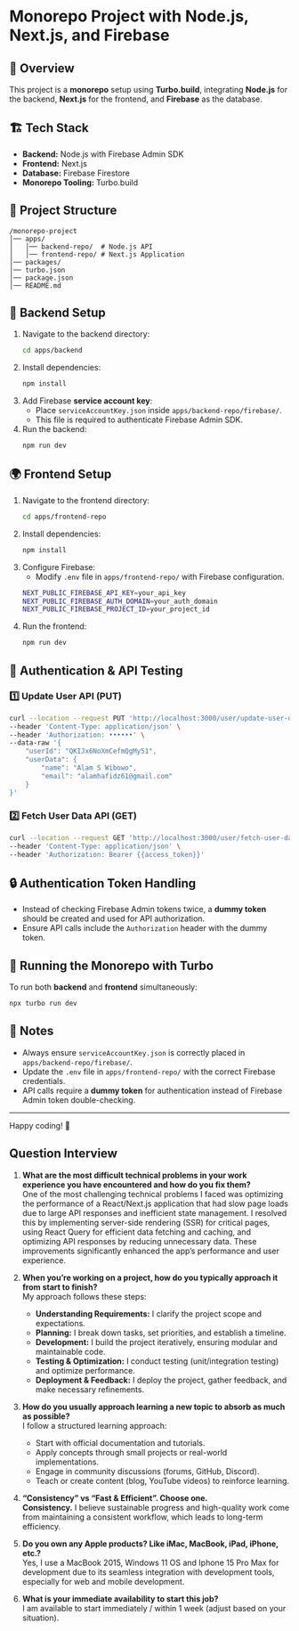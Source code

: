 # Monorepo Project with Node.js, Next.js, and Firebase

## 📌 Overview
This project is a **monorepo** setup using **Turbo.build**, integrating **Node.js** for the backend, **Next.js** for the frontend, and **Firebase** as the database.

## 🏗 Tech Stack
- **Backend:** Node.js with Firebase Admin SDK
- **Frontend:** Next.js
- **Database:** Firebase Firestore
- **Monorepo Tooling:** Turbo.build

## 📁 Project Structure
```
/monorepo-project
│── apps/
│   │── backend-repo/  # Node.js API
│   │── frontend-repo/ # Next.js Application
│── packages/
│── turbo.json
│── package.json
│── README.md
```

## 🔧 Backend Setup
1. Navigate to the backend directory:
   ```sh
   cd apps/backend
   ```
2. Install dependencies:
   ```sh
   npm install
   ```
3. Add Firebase **service account key**:
   - Place `serviceAccountKey.json` inside `apps/backend-repo/firebase/`.
   - This file is required to authenticate Firebase Admin SDK.
4. Run the backend:
   ```sh
   npm run dev
   ```

## 🌍 Frontend Setup
1. Navigate to the frontend directory:
   ```sh
   cd apps/frontend-repo
   ```
2. Install dependencies:
   ```sh
   npm install
   ```
3. Configure Firebase:
   - Modify `.env` file in `apps/frontend-repo/` with Firebase configuration.
   ```sh
   NEXT_PUBLIC_FIREBASE_API_KEY=your_api_key
   NEXT_PUBLIC_FIREBASE_AUTH_DOMAIN=your_auth_domain
   NEXT_PUBLIC_FIREBASE_PROJECT_ID=your_project_id
   ```
4. Run the frontend:
   ```sh
   npm run dev
   ```

## 🔑 Authentication & API Testing
### 1️⃣ Update User API (PUT)
```sh
curl --location --request PUT 'http://localhost:3000/user/update-user-data' \
--header 'Content-Type: application/json' \
--header 'Authorization: ••••••' \
--data-raw '{   
    "userId": "QKIJx6NoXmCefmQgMy51",
    "userData": {
        "name": "Alam S Wibowo",
        "email": "alamhafidz61@gmail.com"
    }
}'
```

### 2️⃣ Fetch User Data API (GET)
```sh
curl --location --request GET 'http://localhost:3000/user/fetch-user-data?userId=QKIJx6NoXmCefmQgMy51' \
--header 'Content-Type: application/json' \
--header 'Authorization: Bearer {{access_token}}'
```

## 🔒 Authentication Token Handling
- Instead of checking Firebase Admin tokens twice, a **dummy token** should be created and used for API authorization.
- Ensure API calls include the `Authorization` header with the dummy token.

## 🚀 Running the Monorepo with Turbo
To run both **backend** and **frontend** simultaneously:
```sh
npx turbo run dev
```

## 🎯 Notes
- Always ensure `serviceAccountKey.json` is correctly placed in `apps/backend-repo/firebase/`.
- Update the `.env` file in `apps/frontend-repo/` with the correct Firebase credentials.
- API calls require a **dummy token** for authentication instead of Firebase Admin token double-checking.

---

Happy coding! 🚀

## Question Interview 

1. **What are the most difficult technical problems in your work experience you have encountered and how do you fix them?**  
   One of the most challenging technical problems I faced was optimizing the performance of a React/Next.js application that had slow page loads due to large API responses and inefficient state management. I resolved this by implementing server-side rendering (SSR) for critical pages, using React Query for efficient data fetching and caching, and optimizing API responses by reducing unnecessary data. These improvements significantly enhanced the app’s performance and user experience.  

2. **When you’re working on a project, how do you typically approach it from start to finish?**  
   My approach follows these steps:  
   - **Understanding Requirements:** I clarify the project scope and expectations.  
   - **Planning:** I break down tasks, set priorities, and establish a timeline.  
   - **Development:** I build the project iteratively, ensuring modular and maintainable code.  
   - **Testing & Optimization:** I conduct testing (unit/integration testing) and optimize performance.  
   - **Deployment & Feedback:** I deploy the project, gather feedback, and make necessary refinements.  

3. **How do you usually approach learning a new topic to absorb as much as possible?**  
   I follow a structured learning approach:  
   - Start with official documentation and tutorials.  
   - Apply concepts through small projects or real-world implementations.  
   - Engage in community discussions (forums, GitHub, Discord).  
   - Teach or create content (blog, YouTube videos) to reinforce learning.  

4. **“Consistency” vs “Fast & Efficient”. Choose one.**  
   **Consistency.** I believe sustainable progress and high-quality work come from maintaining a consistent workflow, which leads to long-term efficiency.  

5. **Do you own any Apple products? Like iMac, MacBook, iPad, iPhone, etc.?**  
   Yes, I use a MacBook 2015, Windows 11 OS and Iphone 15 Pro Max for development due to its seamless integration with development tools, especially for web and mobile development.  

6. **What is your immediate availability to start this job?**  
   I am available to start immediately / within 1 week (adjust based on your situation).  




